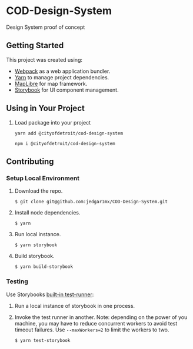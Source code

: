 # COD-Design-System
Design System proof of concept

## Getting Started

This project was created using:
 - [Webpack](https://webpack.js.org/) as a web application bundler.
 - [Yarn](https://classic.yarnpkg.com/en/) to manage project dependencies.
 - [MapLibre](https://maplibre.org/) for map framework.
 - [Storybook](https://storybook.js.org/) for UI component management.

## Using in Your Project
1. Load package into your project
    ```
    yarn add @cityofdetroit/cod-design-system
    ```
    ```
    npm i @cityofdetroit/cod-design-system
    ```

## Contributing 

### Setup Local Environment

1. Download the repo.
    ```
    $ git clone git@github.com:jedgar1mx/COD-Design-System.git
    ```
2. Install node dependencies.
    ```
    $ yarn
    ```

3. Run local instance.
    ```
    $ yarn storybook
    ```

4. Build storybook.
    ```
    $ yarn build-storybook
    ```

### Testing

Use Storybooks [built-in test-runner](https://storybook.js.org/docs/react/writing-tests/test-runner):

1. Run a local instance of storybook in one process.

2. Invoke the test runner in another. Note: depending on the power of you machine, you may have to reduce concurrent workers to avoid test timeout failures. Use `--maxWorkers=2` to limit the workers to two.
    ```
    $ yarn test-storybook
    ```
